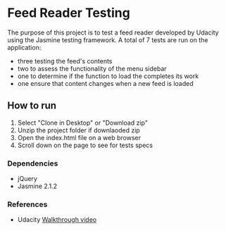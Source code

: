 # Feed Reader Testing

The purpose of this project is to test a feed reader developed by Udacity using the Jasmine testing framework.
A total of 7 tests are run on the application: 
* three testing the feed's contents
* two to assess the functionality of the menu sidebar
* one to determine if the function to load the completes its work
* one ensure that content changes when a new feed is loaded 

## How to run

1. Select "Clone in Desktop" or "Download zip"
2. Unzip the project folder if downlaoded zip
3. Open the index.html file on a web browser
4. Scroll down on the page to see for tests specs

### Dependencies 

* jQuery
* Jasmine 2.1.2

### References

* Udacity [Walkthrough video](https://www.youtube.com/watch?v=7kOBXPbDmyw&feature=youtu.be)
 
